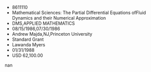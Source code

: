 
* 8611110
* Mathematical Sciences: The Partial Differential Equations ofFluid Dynamics and their Numerical Approximation
* DMS,APPLIED MATHEMATICS
* 08/15/1986,07/30/1986
* Andrew Majda,NJ,Princeton University
* Standard Grant
* Lawanda Myers
* 01/31/1988
* USD 62,100.00

nan
